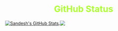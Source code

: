 <h1 align="center" style="color:greenyellow;">GitHub Status</h1>

<a href="https://github.com/sandesh-08/sandesh-08">
  <img align="center" src="https://github-readme-stats.vercel.app/api?username=sandesh-08&show_icons=true&line_height=40&count_private=true&title_color=ffffff&text_color=c9cacc&icon_color=2bbc8a&bg_color=1d1f21" alt="Sandesh's GitHub Stats" />
</a>


<a href="https://github.com/sandesh-08/sandesh-08">
  <img align="center" src="https://github-readme-stats.vercel.app/api/top-langs/?username=sandesh-08&title_color=ffffff&text_color=c9cacc&icon_color=2bbc8a&bg_color=1d1f21" />
</a>
